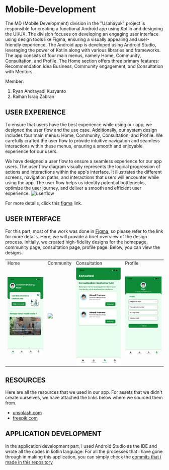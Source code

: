 # Mobile-Development

The MD (Mobile Development) division in the "Usahayuk" project is responsible for creating a functional Android app using Kotlin and designing the UI/UX. The division focuses on developing an engaging user interface using design tools like Figma, ensuring a visually appealing and user-friendly experience. The Android app is developed using Android Studio, leveraging the power of Kotlin along with various libraries and frameworks. The app consists of four main menus, namely Home, Community, Consultation, and Profile. The Home section offers three primary features: Recommendation Idea Business, Community engagement, and Consultation with Mentors.

Member:
1. Ryan Andrayadi Kusyanto
2. Raihan Israq Zabran
 
## USER EXPERIENCE
[figma-link]:https://www.figma.com/file/PaUNbuCLQB8XaMEetad0vx/Usaha-Yuk?type=design&node-id=1-2
To ensure that users have the best experience while using our app, we designed the user flow and the use case. Additionally, our system design includes four main menus: Home, Community, Consultation, and Profile. We carefully crafted the user flow to provide intuitive navigation and seamless interactions within these menus, ensuring a smooth and enjoyable experience for our users.

[userflow]:(https://github.com/Usahayuk-Capstone-Project/Mobile-Development/blob/main/UI-UX/UserFlow/UserFlow.png)
We have designed a user flow to ensure a seamless experience for our app users. The user flow diagram visually represents the logical progression of actions and interactions within the app's interface. It illustrates the different screens, navigation paths, and interactions that users will encounter while using the app. The user flow helps us identify potential bottlenecks, optimize the user journey, and deliver a smooth and efficient user experience.
![userflow][userflow]

For more details, click this [figma][figma-link] link.

## USER INTERFACE
For this part, most of the work was done in [Figma][figma-link], so please refer to the link for more details. Here, we will provide a brief overview of the design process. Initially, we created high-fidelity designs for the homepage, community page, consultation page, profile page. Below, you can view the designs.

 <table>
  <tr>
     <td>Home</td>
     <td>Community</td>
     <td>Consultation</td>
     <td>Profile</td>
  </tr>
  <tr>
    <td><img src=https://github.com/Usahayuk-Capstone-Project/Mobile-Development/blob/main/UI-UX/UI/Home.png width=250 ></td>
    <td><img src="https://github.com/Usahayuk-Capstone-Project/Mobile-Development/blob/main/UI-UX/UI/Community.png.png" width=250></td>
    <td><img src="https://github.com/Usahayuk-Capstone-Project/Mobile-Development/blob/main/UI-UX/UI/Consultation.png" width=250></td>
    <td><img src="https://github.com/Usahayuk-Capstone-Project/Mobile-Development/blob/main/UI-UX/UI/Profile.png" width=250></td>
  </tr>
 </table>

 
 ## RESOURCES
 Here are all the resources that we used in our app. For assets that we didn't create ourselves, we have attached the links below where we sourced them from.
- [unsplash.com](https://unsplash.com/)
- [freepik.com](https://www.freepik.com/home)


## APPLICATION DEVELOPMENT
In the application development part, i used Android Studio as the IDE and wrote all the codes in kotlin language. For all the processes that i have gone through in making this application, you can simply check the [commits that i made in this repository](https://github.com/Usahayuk-Capstone-Project/Mobile-Development/commits/main)
